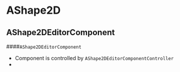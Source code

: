 # AShape2D


AShape2DEditorComponent
---------

####`AShape2DEditorComponent`
- Component is controlled by `AShape2DEditorComponentController`
- 